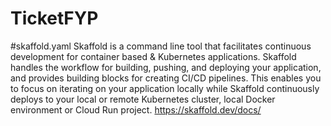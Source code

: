 # TicketFYP

#skaffold.yaml
Skaffold is a command line tool that facilitates continuous development for container based & Kubernetes applications. Skaffold handles the workflow for building, pushing, and deploying your application, and provides building blocks for creating CI/CD pipelines. This enables you to focus on iterating on your application locally while Skaffold continuously deploys to your local or remote Kubernetes cluster, local Docker environment or Cloud Run project. https://skaffold.dev/docs/

